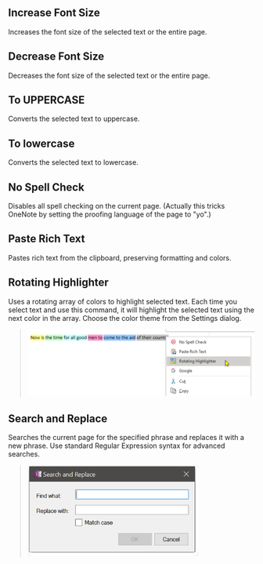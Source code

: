 ## Increase Font Size
Increases the font size of the selected text or the entire page.

## Decrease Font Size
Decreases the font size of the selected text or the entire page.

## To UPPERCASE
Converts the selected text to uppercase.

## To lowercase
Converts the selected text to lowercase.

## No Spell Check
Disables all spell checking on the current page. (Actually this tricks OneNote by setting the proofing language of the page to "yo".)

## Paste Rich Text
Pastes rich text from the clipboard, preserving formatting and colors.

## Rotating Highlighter
Uses a rotating array of colors to highlight selected text. Each time you select text and use this command, it will highlight the selected text using the next color in the array. Choose the color theme from the Settings dialog.
> ![Rotating Highlighter](images/Rotating.png)

## Search and Replace
Searches the current page for the specified phrase and replaces it with a new phrase. Use standard Regular Expression syntax for advanced searches.
> ![Search and Replace dialog](images/SearchAndReplace.png)
